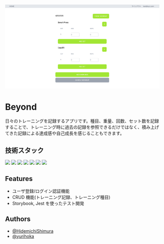 <img src="/public/project-thumbnail.png">

# Beyond

日々のトレーニングを記録するアプリです。種目、重量、回数、セット数を記録することで、トレーニング時に過去の記録を参照できるだけではなく、積み上げてきた記録による達成感や自己成長を感じることもできます。

## 技術スタック

<img src="https://img.shields.io/badge/TypeScript-007ACC?style=for-the-badge&logo=typescript&logoColor=white">
<img src="https://img.shields.io/badge/React-20232A?style=for-the-badge&logo=react&logoColor=61DAFB">
<img src="https://img.shields.io/badge/next%20js-000000?style=for-the-badge&logo=nextdotjs&logoColor=white">
<img src="https://img.shields.io/badge/Tailwind_CSS-38B2AC?style=for-the-badge&logo=tailwind-css&logoColor=white">
<img src="https://img.shields.io/badge/Supabase-3FCF8E?logo=supabase&logoColor=fff&style=for-the-badge">
<img src="https://img.shields.io/badge/Storybook-FF4785?style=for-the-badge&logo=storybook&logoColor=white">
<img src="https://img.shields.io/badge/Jest-C21325?style=for-the-badge&logo=jest&logoColor=white">

## Features

- ユーザ登録/ログイン認証機能
- CRUD 機能(トレーニング記録、トレーニング種目)
- Storybook, Jest を使ったテスト開発

## Authors

- [@HidemichiShimura](https://github.com/HidemichiShimura)
- [@yurihoka](https://github.com/yurihoka)
